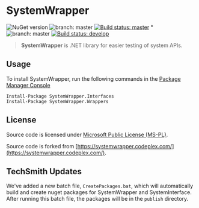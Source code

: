 # SystemWrapper

![NuGet version](https://img.shields.io/nuget/v/SystemWrapper.Interfaces.svg) ![branch: master](http://img.shields.io/badge/branch-master-blue.svg?style=flat) [![Build status: master](https://ci.appveyor.com/api/projects/status/1126fol0d56a8my8/branch/master?svg=true)](https://ci.appveyor.com/project/jozefizso/systemwrapper/branch/master) ° ![branch: master](http://img.shields.io/badge/branch-develop-blue.svg?style=flat) [![Build status: develop](https://ci.appveyor.com/api/projects/status/1126fol0d56a8my8/branch/develop?svg=true)](https://ci.appveyor.com/project/jozefizso/systemwrapper/branch/develop)

> **SystemWrapper** is .NET library for easier testing of system APIs.

## Usage

To install SystemWrapper, run the following commands in the [Package Manager Console](http://docs.nuget.org/docs/start-here/using-the-package-manager-console)


```
Install-Package SystemWrapper.Interfaces
Install-Package SystemWrapper.Wrappers
```


## License

Source code is licensed under [Microsoft Public License (MS-PL)](LICENSE.txt).

Source code is forked from [https://systemwrapper.codeplex.com/](https://systemwrapper.codeplex.com/).

## TechSmith Updates

We've added a new batch file, `CreatePackages.bat`, which will automatically build and create nuget packages for SystemWrapper and SystemInterface. After running this batch file, the packages will be in the `publish` directory.
